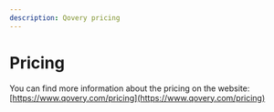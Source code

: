 ```yaml
---
description: Qovery pricing
---
```


# Pricing

You can find more information about the pricing on the website: [https://www.qovery.com/pricing](https://www.qovery.com/pricing)



